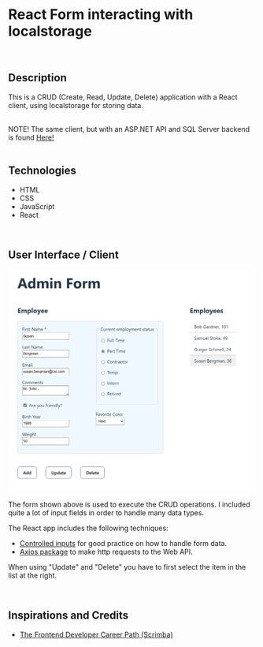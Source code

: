 # React Form interacting with localstorage

<br/>

## Description
This is a CRUD (Create, Read, Update, Delete) application with a React client, using localstorage for storing data. 


<br/> 
NOTE! The same client, but with an ASP.NET API and SQL Server backend is found <a href="https://github.com/qserena/react-aspnet/">Here!</a> 
<br/>
<br/>


## Technologies
- HTML
- CSS
- JavaScript
- React

<br/>

## User Interface / Client
<kbd><img src="./form.png" alt="Simple user interface." width="700px"/></kbd>

The form shown above is used to execute the CRUD operations. I included quite a lot of input fields in order to handle many data types. 

The React app includes the following techniques:
- [Controlled inputs](https://react.dev/reference/react-dom/components/input#controlling-an-input-with-a-state-variable) for good practice on how to handle form data.
- [Axios package](https://axios-http.com/) to make http requests to the Web API.

When using "Update" and "Delete" you have to first select the item in the list at the right.

<br/>


## Inspirations and Credits
- [The Frontend Developer Career Path (Scrimba)](https://v2.scrimba.com/the-frontend-developer-career-path-c0j)

